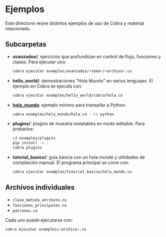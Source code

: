 # Ejemplos

Este directorio reúne distintos ejemplos de uso de Cobra y material relacionado.

## Subcarpetas

- **avanzados/**: ejercicios que profundizan en control de flujo, funciones y clases. Para ejecutar uno:
  ```bash
  cobra ejecutar examples/avanzados/<tema>/<archivo>.co
  ```
- **hello_world/**: demostraciones "Hola Mundo" en varios lenguajes. El ejemplo en Cobra se ejecuta con:
  ```bash
  cobra ejecutar examples/hello_world/cobra/hola.co
  ```
- **[hola_mundo](hola_mundo/)**: ejemplo mínimo para transpilar a Python.
  ```bash
  cobra examples/hola_mundo/hola.co --to python
  ```
- **plugins/**: plugins de muestra instalables en modo editable. Para probarlos:
  ```bash
  cd examples/plugins
  pip install -e .
  cobra plugins
  ```
- **tutorial_basico/**: guía básica con un hola mundo y utilidades de compilación manual. El programa principal se corre con:
  ```bash
  cobra ejecutar examples/tutorial_basico/hola_mundo.co
  ```

## Archivos individuales

- `clase_metodo_atributo.co`
- `funciones_principales.co`
- `patrones.co`

Cada uno puede ejecutarse con:
```bash
cobra ejecutar examples/<archivo>.co
```
